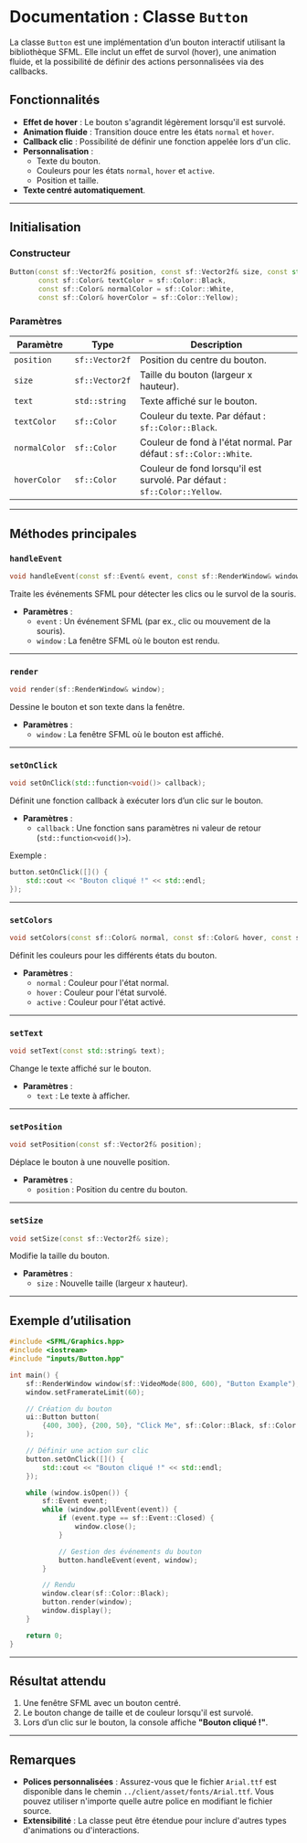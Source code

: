 # Documentation : Classe `Button`

La classe `Button` est une implémentation d’un bouton interactif utilisant la bibliothèque SFML. Elle inclut un effet de survol (hover), une animation fluide, et la possibilité de définir des actions personnalisées via des callbacks.

## Fonctionnalités

- **Effet de hover** : Le bouton s'agrandit légèrement lorsqu'il est survolé.
- **Animation fluide** : Transition douce entre les états `normal` et `hover`.
- **Callback clic** : Possibilité de définir une fonction appelée lors d'un clic.
- **Personnalisation** :
    - Texte du bouton.
    - Couleurs pour les états `normal`, `hover` et `active`.
    - Position et taille.
- **Texte centré automatiquement**.

---

## Initialisation

### Constructeur

```cpp
Button(const sf::Vector2f& position, const sf::Vector2f& size, const std::string& text,
       const sf::Color& textColor = sf::Color::Black,
       const sf::Color& normalColor = sf::Color::White,
       const sf::Color& hoverColor = sf::Color::Yellow);
```

### Paramètres

| Paramètre       | Type               | Description                                                    |
|------------------|--------------------|----------------------------------------------------------------|
| `position`       | `sf::Vector2f`    | Position du centre du bouton.                                 |
| `size`           | `sf::Vector2f`    | Taille du bouton (largeur x hauteur).                         |
| `text`           | `std::string`     | Texte affiché sur le bouton.                                  |
| `textColor`      | `sf::Color`       | Couleur du texte. Par défaut : `sf::Color::Black`.            |
| `normalColor`    | `sf::Color`       | Couleur de fond à l'état normal. Par défaut : `sf::Color::White`. |
| `hoverColor`     | `sf::Color`       | Couleur de fond lorsqu'il est survolé. Par défaut : `sf::Color::Yellow`. |

---

## Méthodes principales

### `handleEvent`

```cpp
void handleEvent(const sf::Event& event, const sf::RenderWindow& window);
```

Traite les événements SFML pour détecter les clics ou le survol de la souris.

- **Paramètres** :
    - `event` : Un événement SFML (par ex., clic ou mouvement de la souris).
    - `window` : La fenêtre SFML où le bouton est rendu.

---

### `render`

```cpp
void render(sf::RenderWindow& window);
```

Dessine le bouton et son texte dans la fenêtre.

- **Paramètres** :
    - `window` : La fenêtre SFML où le bouton est affiché.

---

### `setOnClick`

```cpp
void setOnClick(std::function<void()> callback);
```

Définit une fonction callback à exécuter lors d’un clic sur le bouton.

- **Paramètres** :
    - `callback` : Une fonction sans paramètres ni valeur de retour (`std::function<void()>`).

Exemple :

```cpp
button.setOnClick([]() {
    std::cout << "Bouton cliqué !" << std::endl;
});
```

---

### `setColors`

```cpp
void setColors(const sf::Color& normal, const sf::Color& hover, const sf::Color& active);
```

Définit les couleurs pour les différents états du bouton.

- **Paramètres** :
    - `normal` : Couleur pour l'état normal.
    - `hover` : Couleur pour l'état survolé.
    - `active` : Couleur pour l'état activé.

---

### `setText`

```cpp
void setText(const std::string& text);
```

Change le texte affiché sur le bouton.

- **Paramètres** :
    - `text` : Le texte à afficher.

---

### `setPosition`

```cpp
void setPosition(const sf::Vector2f& position);
```

Déplace le bouton à une nouvelle position.

- **Paramètres** :
    - `position` : Position du centre du bouton.

---

### `setSize`

```cpp
void setSize(const sf::Vector2f& size);
```

Modifie la taille du bouton.

- **Paramètres** :
    - `size` : Nouvelle taille (largeur x hauteur).

---

## Exemple d’utilisation

```cpp
#include <SFML/Graphics.hpp>
#include <iostream>
#include "inputs/Button.hpp"

int main() {
    sf::RenderWindow window(sf::VideoMode(800, 600), "Button Example");
    window.setFramerateLimit(60);

    // Création du bouton
    ui::Button button(
        {400, 300}, {200, 50}, "Click Me", sf::Color::Black, sf::Color::White, sf::Color::Yellow
    );

    // Définir une action sur clic
    button.setOnClick([]() {
        std::cout << "Bouton cliqué !" << std::endl;
    });

    while (window.isOpen()) {
        sf::Event event;
        while (window.pollEvent(event)) {
            if (event.type == sf::Event::Closed) {
                window.close();
            }

            // Gestion des événements du bouton
            button.handleEvent(event, window);
        }

        // Rendu
        window.clear(sf::Color::Black);
        button.render(window);
        window.display();
    }

    return 0;
}
```

---

## Résultat attendu

1. Une fenêtre SFML avec un bouton centré.
2. Le bouton change de taille et de couleur lorsqu'il est survolé.
3. Lors d’un clic sur le bouton, la console affiche **"Bouton cliqué !"**.

---

## Remarques

- **Polices personnalisées** : Assurez-vous que le fichier `Arial.ttf` est disponible dans le chemin `../client/asset/fonts/Arial.ttf`. Vous pouvez utiliser n'importe quelle autre police en modifiant le fichier source.
- **Extensibilité** : La classe peut être étendue pour inclure d'autres types d'animations ou d'interactions.
